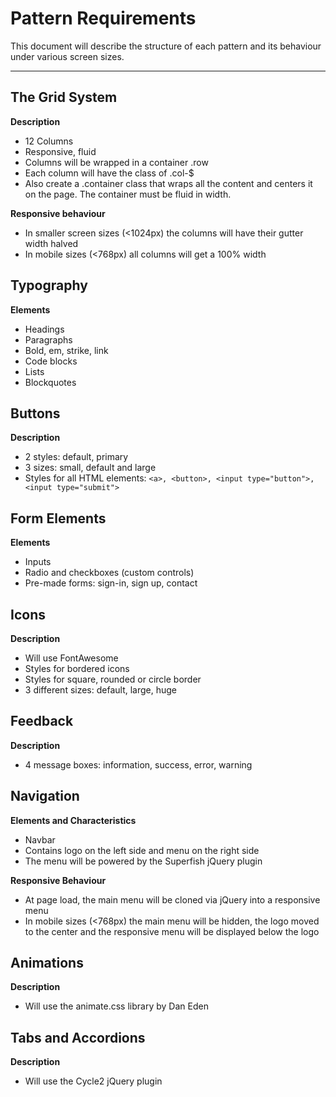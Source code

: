# Pattern Requirements

This document will describe the structure of each pattern and its behaviour under various screen sizes.

---

## The Grid System

**Description**

- 12 Columns
- Responsive, fluid 
- Columns will be wrapped in a container .row 
- Each column will have the class of .col-$
- Also create a .container class that wraps all the content and centers it on the page. The container must be fluid in width. 

**Responsive behaviour**

- In smaller screen sizes (<1024px) the columns will have their gutter width halved 
- In mobile sizes (<768px) all columns will get a 100% width 

## Typography

**Elements**

- Headings 
- Paragraphs 
- Bold, em, strike, link
- Code blocks 
- Lists
- Blockquotes

## Buttons

**Description**

- 2 styles: default, primary 
- 3 sizes: small, default and large
- Styles for all HTML elements: `<a>, <button>, <input type="button">, <input type="submit">`

## Form Elements

**Elements**

- Inputs
- Radio and checkboxes (custom controls)
- Pre-made forms: sign-in, sign up, contact

## Icons

**Description**

- Will use FontAwesome 
- Styles for bordered icons
- Styles for square, rounded or circle border 
- 3 different sizes: default, large, huge 

## Feedback

**Description**

- 4 message boxes: information, success, error, warning

## Navigation

**Elements and Characteristics**

- Navbar
- Contains logo on the left side and menu on the right side 
- The menu will be powered by the Superfish jQuery plugin 

**Responsive Behaviour**

- At page load, the main menu will be cloned via jQuery into a responsive menu
- In mobile sizes (<768px) the main menu will be hidden, the logo moved to the center and the responsive menu will be displayed below the logo

## Animations

**Description**

- Will use the animate.css library by Dan Eden 

## Tabs and Accordions 

**Description**

- Will use the Cycle2 jQuery plugin  







